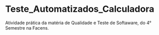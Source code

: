 # Teste_Automatizados_Calculadora
Atividade prática da matéria de Qualidade e Teste de Softaware, do 4° Semestre na Facens.

